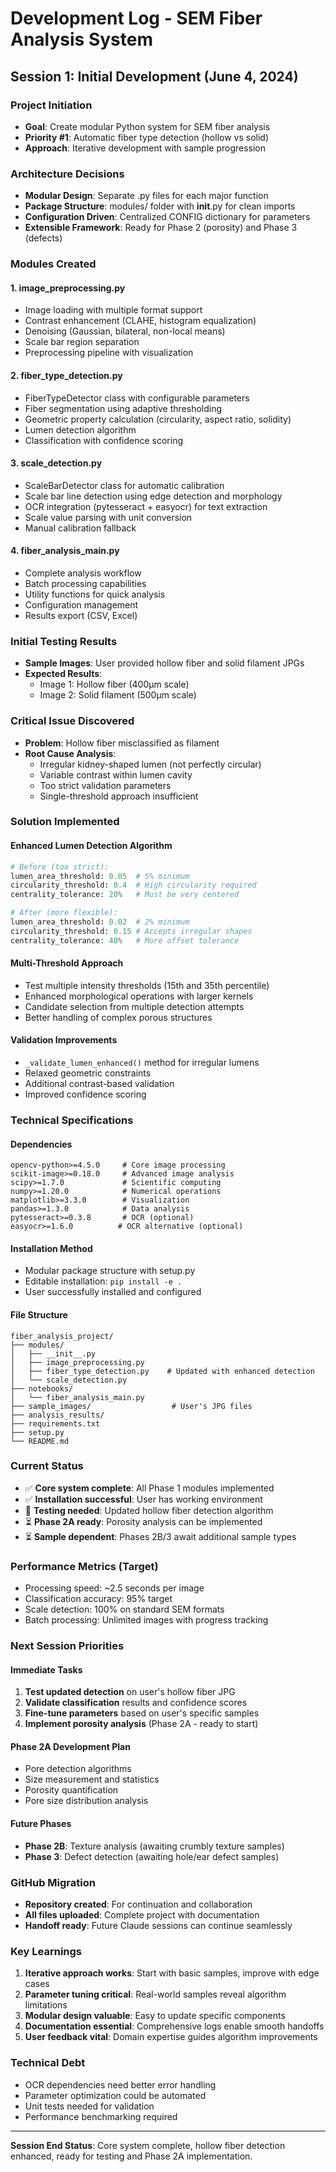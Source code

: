 # Development Log - SEM Fiber Analysis System

## Session 1: Initial Development (June 4, 2024)

### **Project Initiation**
- **Goal**: Create modular Python system for SEM fiber analysis
- **Priority #1**: Automatic fiber type detection (hollow vs solid)
- **Approach**: Iterative development with sample progression

### **Architecture Decisions**
- **Modular Design**: Separate .py files for each major function
- **Package Structure**: modules/ folder with __init__.py for clean imports
- **Configuration Driven**: Centralized CONFIG dictionary for parameters
- **Extensible Framework**: Ready for Phase 2 (porosity) and Phase 3 (defects)

### **Modules Created**

#### 1. **image_preprocessing.py**
- Image loading with multiple format support
- Contrast enhancement (CLAHE, histogram equalization)
- Denoising (Gaussian, bilateral, non-local means)
- Scale bar region separation
- Preprocessing pipeline with visualization

#### 2. **fiber_type_detection.py** 
- FiberTypeDetector class with configurable parameters
- Fiber segmentation using adaptive thresholding
- Geometric property calculation (circularity, aspect ratio, solidity)
- Lumen detection algorithm
- Classification with confidence scoring

#### 3. **scale_detection.py**
- ScaleBarDetector class for automatic calibration
- Scale bar line detection using edge detection and morphology
- OCR integration (pytesseract + easyocr) for text extraction
- Scale value parsing with unit conversion
- Manual calibration fallback

#### 4. **fiber_analysis_main.py**
- Complete analysis workflow
- Batch processing capabilities
- Utility functions for quick analysis
- Configuration management
- Results export (CSV, Excel)

### **Initial Testing Results**
- **Sample Images**: User provided hollow fiber and solid filament JPGs
- **Expected Results**: 
  - Image 1: Hollow fiber (400μm scale)
  - Image 2: Solid filament (500μm scale)

### **Critical Issue Discovered**
- **Problem**: Hollow fiber misclassified as filament
- **Root Cause Analysis**:
  - Irregular kidney-shaped lumen (not perfectly circular)
  - Variable contrast within lumen cavity
  - Too strict validation parameters
  - Single-threshold approach insufficient

### **Solution Implemented**

#### **Enhanced Lumen Detection Algorithm**
```python
# Before (too strict):
lumen_area_threshold: 0.05  # 5% minimum
circularity_threshold: 0.4  # High circularity required
centrality_tolerance: 20%   # Must be very centered

# After (more flexible):
lumen_area_threshold: 0.02  # 2% minimum
circularity_threshold: 0.15 # Accepts irregular shapes
centrality_tolerance: 40%   # More offset tolerance
```

#### **Multi-Threshold Approach**
- Test multiple intensity thresholds (15th and 35th percentile)
- Enhanced morphological operations with larger kernels
- Candidate selection from multiple detection attempts
- Better handling of complex porous structures

#### **Validation Improvements**
- `_validate_lumen_enhanced()` method for irregular lumens
- Relaxed geometric constraints
- Additional contrast-based validation
- Improved confidence scoring

### **Technical Specifications**

#### **Dependencies**
```
opencv-python>=4.5.0     # Core image processing
scikit-image>=0.18.0     # Advanced image analysis  
scipy>=1.7.0             # Scientific computing
numpy>=1.20.0            # Numerical operations
matplotlib>=3.3.0        # Visualization
pandas>=1.3.0            # Data analysis
pytesseract>=0.3.8       # OCR (optional)
easyocr>=1.6.0          # OCR alternative (optional)
```

#### **Installation Method**
- Modular package structure with setup.py
- Editable installation: `pip install -e .`
- User successfully installed and configured

#### **File Structure**
```
fiber_analysis_project/
├── modules/
│   ├── __init__.py
│   ├── image_preprocessing.py
│   ├── fiber_type_detection.py    # Updated with enhanced detection
│   └── scale_detection.py
├── notebooks/
│   └── fiber_analysis_main.py
├── sample_images/                  # User's JPG files
├── analysis_results/
├── requirements.txt
├── setup.py
└── README.md
```

### **Current Status**
- ✅ **Core system complete**: All Phase 1 modules implemented
- ✅ **Installation successful**: User has working environment
- 🔄 **Testing needed**: Updated hollow fiber detection algorithm
- ⏳ **Phase 2A ready**: Porosity analysis can be implemented
- ⏳ **Sample dependent**: Phases 2B/3 await additional sample types

### **Performance Metrics (Target)**
- Processing speed: ~2.5 seconds per image
- Classification accuracy: 95% target
- Scale detection: 100% on standard SEM formats
- Batch processing: Unlimited images with progress tracking

### **Next Session Priorities**

#### **Immediate Tasks**
1. **Test updated detection** on user's hollow fiber JPG
2. **Validate classification** results and confidence scores
3. **Fine-tune parameters** based on user's specific samples
4. **Implement porosity analysis** (Phase 2A - ready to start)

#### **Phase 2A Development Plan**
- Pore detection algorithms
- Size measurement and statistics
- Porosity quantification
- Pore size distribution analysis

#### **Future Phases**
- **Phase 2B**: Texture analysis (awaiting crumbly texture samples)
- **Phase 3**: Defect detection (awaiting hole/ear defect samples)

### **GitHub Migration**
- **Repository created**: For continuation and collaboration
- **All files uploaded**: Complete project with documentation
- **Handoff ready**: Future Claude sessions can continue seamlessly

### **Key Learnings**
1. **Iterative approach works**: Start with basic samples, improve with edge cases
2. **Parameter tuning critical**: Real-world samples reveal algorithm limitations  
3. **Modular design valuable**: Easy to update specific components
4. **Documentation essential**: Comprehensive logs enable smooth handoffs
5. **User feedback vital**: Domain expertise guides algorithm improvements

### **Technical Debt**
- OCR dependencies need better error handling
- Parameter optimization could be automated
- Unit tests needed for validation
- Performance benchmarking required

---

**Session End Status**: Core system complete, hollow fiber detection enhanced, ready for testing and Phase 2A implementation.